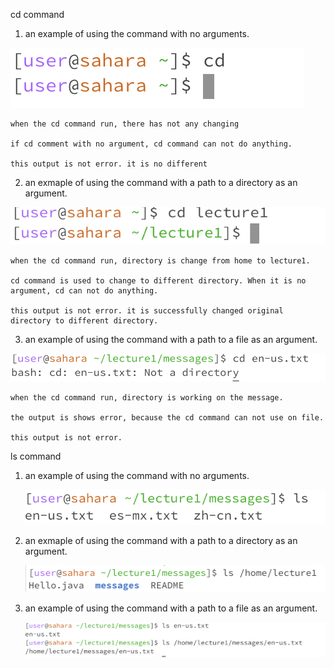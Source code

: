 cd command
1. an example of using the command with no arguments.

  ![Image](4.png)

    when the cd command run, there has not any changing
  
    if cd comment with no argument, cd command can not do anything.
  
    this output is not error. it is no different
  
2. an exmaple of using the command with a path to a directory as an argument.

  ![Image](5.png)

    when the cd command run, directory is change from home to lecture1.
  
    cd command is used to change to different directory. When it is no argument, cd can not do anything.
  
    this output is not error. it is successfully changed original directory to different directory.
  

3. an example of using the command with a path to a file as an argument.

  ![Image](6.png)

    when the cd command run, directory is working on the message.
    
    the output is shows error, because the cd command can not use on file.
    
    this output is not error.

ls command

  1. an example of using the command with no arguments.

       ![Image](7.png)


     
  2. an exmaple of using the command with a path to a directory as an argument.

       ![Image](8.png)


     
  4. an example of using the command with a path to a file as an argument.

       ![Image](9.png)

  



